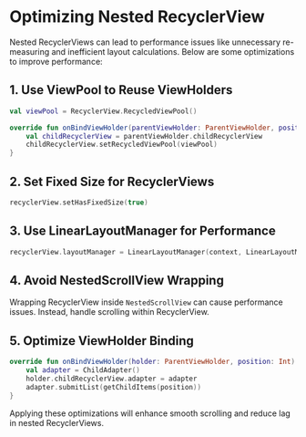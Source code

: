 # Optimizing Nested RecyclerView

Nested RecyclerViews can lead to performance issues like unnecessary re-measuring and inefficient layout calculations. Below are some optimizations to improve performance:

## 1. Use ViewPool to Reuse ViewHolders
```kotlin
val viewPool = RecyclerView.RecycledViewPool()

override fun onBindViewHolder(parentViewHolder: ParentViewHolder, position: Int) {
    val childRecyclerView = parentViewHolder.childRecyclerView
    childRecyclerView.setRecycledViewPool(viewPool)
}
```

## 2. Set Fixed Size for RecyclerViews
```kotlin
recyclerView.setHasFixedSize(true)
```

## 3. Use LinearLayoutManager for Performance
```kotlin
recyclerView.layoutManager = LinearLayoutManager(context, LinearLayoutManager.HORIZONTAL, false)
```

## 4. Avoid NestedScrollView Wrapping
Wrapping RecyclerView inside `NestedScrollView` can cause performance issues. Instead, handle scrolling within RecyclerView.

## 5. Optimize ViewHolder Binding
```kotlin
override fun onBindViewHolder(holder: ParentViewHolder, position: Int) {
    val adapter = ChildAdapter()
    holder.childRecyclerView.adapter = adapter
    adapter.submitList(getChildItems(position))
}
```

Applying these optimizations will enhance smooth scrolling and reduce lag in nested RecyclerViews.
